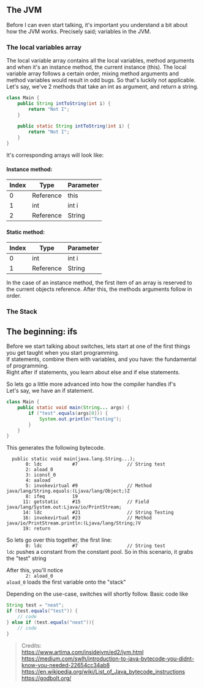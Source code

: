 ## The JVM

Before I can even start talking, it's important you understand a bit about how the JVM works.
Precisely said; variables in the JVM.


### The local variables array

The local variable array contains all the local variables, method arguments and when it's an instance method, the current instance (this).
The local variable array follows a certain order, mixing method arguments and method variables would result in odd bugs. So that's luckily not applicable.
Let's say, we've 2 methods that take an int as argument, and return a string.
```java
class Main {
    public String intToString(int i) {
        return "Not I";
    }
    
    public static String intToString(int i) {
        return "Not I";
    }
}
```
It's corresponding arrays will look like:

[comment]: # (TODO: check accuracty)
<table style="display: inline">
    <thead>
        <h4>Instance method:</h4>
        <tr>
            <th>Index</th>
            <th>Type</th>
            <th>Parameter</th>
        </tr>
    </thead>
    <tbody>
        <tr>
            <td>0</td>
            <td>Reference</td>
            <td>this</td>
        </tr>
        <tr>
            <td>1</td>
            <td>int</td>
            <td>int i</td>
        </tr>        
        <tr>
            <td>2</td>
            <td>Reference</td>
            <td>String</td>
        </tr>
    </tbody>
</table>
<table  style="display: inline">
    <thead>
        <h4>Static method:</h4>
        <tr>
            <th>Index</th>
            <th>Type</th>
            <th>Parameter</th>
        </tr>
    </thead>
    <tbody>
        <tr>
            <td>0</td>
            <td>int</td>
            <td>int i</td>
        </tr>        
        <tr>
            <td>1</td>
            <td>Reference</td>
            <td>String</td>
        </tr>
    </tbody>
</table>

In the case of an instance method, the first item of an array is reserved to the current objects reference.
After this, the methods arguments follow in order.  

### The Stack



## The beginning: ifs

Before we start talking about switches, lets start at one of the first things you get taught when you start programming. \
If statements, combine them with variables, and you have: the fundamental of programming. \
Right after if statements, you learn about else and if else statements.

So lets go a little more advanced into how the compiler handles if's \
Let's say, we have an if statement.

```java
class Main {
    public static void main(String... args) {
        if ("test".equals(args[0])) {
            System.out.println("Testing");
        }
    }
}
```

This generates the following bytecode.
```
  public static void main(java.lang.String...);
       0: ldc           #7                  // String test
       2: aload_0
       3: iconst_0
       4: aaload
       5: invokevirtual #9                  // Method java/lang/String.equals:(Ljava/lang/Object;)Z
       8: ifeq          19
      11: getstatic     #15                 // Field java/lang/System.out:Ljava/io/PrintStream;
      14: ldc           #21                 // String Testing
      16: invokevirtual #23                 // Method java/io/PrintStream.println:(Ljava/lang/String;)V
      19: return
```

So lets go over this together, the first line:\
`       0: ldc           #7                  // String test` \
`ldc` pushes a constant from the constant pool.
So in this scenario, it grabs the "test" string

After this, you'll notice \
`       2: aload_0` \
`aload_0` loads the first variable onto the "stack"


Depending on the use-case, switches will shortly follow.
Basic code like
```java
String test = "neat";
if (test.equals("test")) {
    // code
} else if (test.equals("neat")){
    // code    
}
```



> Credits: \
> https://www.artima.com/insidejvm/ed2/jvm.html \
> https://medium.com/swlh/introduction-to-java-bytecode-you-didnt-know-you-needed-22654cc34ab8 \
> https://en.wikipedia.org/wiki/List_of_Java_bytecode_instructions \
> https://godbolt.org/
